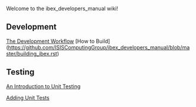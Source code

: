 Welcome to the ibex_developers_manual wiki!

## Development
[The Development Workflow](https://github.com/ISISComputingGroup/ibex_developers_manual/blob/master/development_workflow.rst)
[How to Build]
(https://github.com/ISISComputingGroup/ibex_developers_manual/blob/master/building_ibex.rst)

## Testing

[An Introduction to Unit Testing](https://github.com/ISISComputingGroup/ibex_developers_manual/blob/master/an_introduction_to_unit_testing.rst)

[Adding Unit Tests](https://github.com/ISISComputingGroup/ibex_developers_manual/blob/master/adding_unit_tests.rst)
